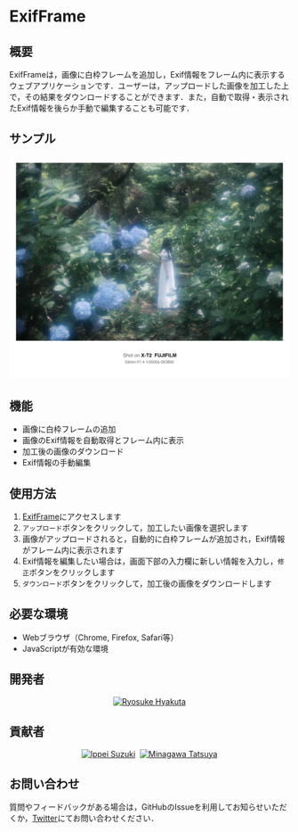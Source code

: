 # ExifFrame

## 概要

ExifFrameは，画像に白枠フレームを追加し，Exif情報をフレーム内に表示するウェブアプリケーションです．ユーザーは，アップロードした画像を加工した上で，その結果をダウンロードすることができます．また，自動で取得・表示されたExif情報を後らか手動で編集することも可能です．

## サンプル

![](./assets/demo.jpg)

## 機能

- 画像に白枠フレームの追加
- 画像のExif情報を自動取得とフレーム内に表示
- 加工後の画像のダウンロード
- Exif情報の手動編集

## 使用方法

1. [ExifFrame](https://ry0y4n.github.io/ExifFrame/)にアクセスします
2. `アップロード`ボタンをクリックして，加工したい画像を選択します
3. 画像がアップロードされると，自動的に白枠フレームが追加され，Exif情報がフレーム内に表示されます
4. Exif情報を編集したい場合は，画面下部の入力欄に新しい情報を入力し，`修正`ボタンをクリックします
5. `ダウンロード`ボタンをクリックして，加工後の画像をダウンロードします

## 必要な環境

- Webブラウザ（Chrome, Firefox, Safari等）
- JavaScriptが有効な環境

## 開発者

<p align="center"><a href="https://github.com/ry0y4n"><img src="https://avatars.githubusercontent.com/ry0y4n?v=4" width="50px" alt="Ryosuke Hyakuta" /></a></p>

## 貢献者

<p align="center"><a href="https://github.com/1heisuzuki"><img src="https://avatars.githubusercontent.com/1heisuzuki?v=4" width="50px" alt="Ippei Suzuki" /></a>&nbsp;&nbsp;<a href="https://github.com/cha84rakanal"><img src="https://avatars.githubusercontent.com/cha84rakanal?v=4" width="50px" alt="Minagawa Tatsuya" /></a></p>

## お問い合わせ

質問やフィードバックがある場合は，GitHubのIssueを利用してお知らせいただくか，[Twitter](https://twitter.com/AnoTensai)にてお問い合わせください．
